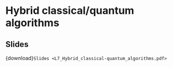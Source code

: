 # Hybrid classical/quantum algorithms

## Slides

{download}`Slides <L7_Hybrid_classical-quantum_algorithms.pdf>`



